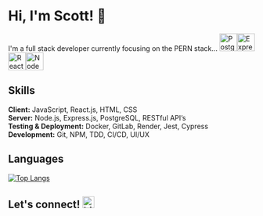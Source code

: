 # Hi, I'm Scott! 👋

I'm a full stack developer currently focusing on the PERN stack...
[<img src="https://raw.githubusercontent.com/danielcranney/readme-generator/main/public/icons/skills/postgresql-colored.svg" width="36" height="36" alt="PostgreSQL" />](https://www.postgresql.org/)[<img src="https://raw.githubusercontent.com/danielcranney/readme-generator/main/public/icons/skills/express-colored.svg" width="36" height="36" alt="Express" />](https://expressjs.com/)[<img src="https://raw.githubusercontent.com/danielcranney/readme-generator/main/public/icons/skills/react-colored.svg" width="36" height="36" alt="React" />](https://react.dev/)[<img src="https://raw.githubusercontent.com/danielcranney/readme-generator/main/public/icons/skills/nodejs-colored.svg" width="36" height="36" alt="NodeJS" />](https://nodejs.org/en/)

## Skills

**Client:** JavaScript, React.js, HTML, CSS  
**Server:** Node.js, Express.js, PostgreSQL, RESTful API’s  
**Testing & Deployment:** Docker, GitLab, Render, Jest, Cypress  
**Development:** Git, NPM, TDD, CI/CD, UI/UX  

## Languages

[![Top Langs](https://github-readme-stats.vercel.app/api/top-langs/?username=shannonscotta&layout=donut-vertical)](https://github.com/shannonscotta/github-readme-stats)

## Let's connect! [<img src="https://raw.githubusercontent.com/danielcranney/readme-generator/main/public/icons/socials/linkedin.svg" width="24" height="24" alt="LinkedIn" />](https://www.linkedin.com/in/shannonscotta)